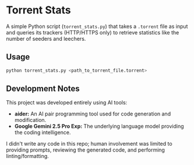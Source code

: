 # Torrent Stats

A simple Python script (`torrent_stats.py`) that takes a `.torrent` file as input and queries its trackers (HTTP/HTTPS only) to retrieve statistics like the number of seeders and leechers.

## Usage

```bash
python torrent_stats.py <path_to_torrent_file.torrent>
```

## Development Notes

This project was developed entirely using AI tools:

*   **aider:** An AI pair programming tool used for code generation and modification.
*   **Google Gemini 2.5 Pro Exp:** The underlying language model providing the coding intelligence.

I didn't write any code in this repo; human involvement was limited to providing prompts, reviewing the generated code, and performing linting/formatting.
